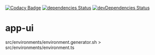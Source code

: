 [![Codacy Badge](https://api.codacy.com/project/badge/Grade/0826b2fa74174681bad8e3a9b79e81d7)](https://www.codacy.com/app/udlei/app-ui?utm_source=github.com&amp;utm_medium=referral&amp;utm_content=redirectpro/app-ui&amp;utm_campaign=Badge_Grade) [![dependencies Status](https://david-dm.org/redirectpro/app-ui/status.svg)](https://david-dm.org/redirectpro/app-ui) [![devDependencies Status](https://david-dm.org/redirectpro/app-ui/dev-status.svg)](https://david-dm.org/redirectpro/app-ui?type=dev)

# app-ui

 src/environments/environment.generator.sh > src/environments/environment.ts